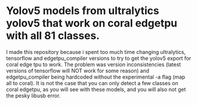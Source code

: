 # Yolov5 models from ultralytics yolov5 that work on coral edgetpu with all 81 classes.


I made this repository because i spent too much time changing ultralytics, tensorflow and edgetpu_compiler versions to try to get the yolov5 export for coral edge tpu to work. The problem was version inconsistencies (latest versions of tensorflow will NOT work for some reason) and edgetpu_compiler being hardcoded without the experimental -a flag (map all to coral). It is not the case that you can only detect a few classes on coral edgetpu, as you will see with these models, and you will also not get the pesky libusb error.
